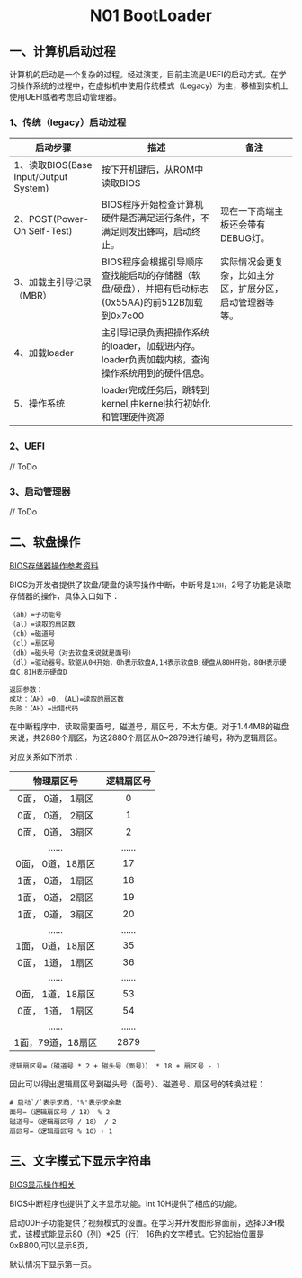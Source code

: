 # <h1 align="center">N01 BootLoader</h1>

## 一、计算机启动过程

计算机的启动是一个复杂的过程。经过演变，目前主流是UEFI的启动方式。在学习操作系统的过程中，在虚拟机中使用传统模式（Legacy）为主，移植到实机上使用UEFI或者考虑启动管理器。

### 1、传统（legacy）启动过程

| 启动步骤                              | 描述                                                         | 备注                                                     |
| ------------------------------------- | ------------------------------------------------------------ | -------------------------------------------------------- |
| 1、读取BIOS(Base Input/Output System) | 按下开机键后，从ROM中读取BIOS                                |                                                          |
| 2、POST(Power-On Self-Test)           | BIOS程序开始检查计算机硬件是否满足运行条件，不满足则发出蜂鸣，启动终止。 | 现在一下高端主板还会带有DEBUG灯。                        |
| 3、加载主引导记录（MBR）              | BIOS程序会根据引导顺序查找能启动的存储器（软盘/硬盘），并把有启动标志(0x55AA)的前512B加载到0x7c00 | 实际情况会更复杂，比如主分区，扩展分区，启动管理器等等。 |
| 4、加载loader                         | 主引导记录负责把操作系统的loader，加载进内存。loader负责加载内核，查询操作系统用到的硬件信息。 |                                                          |
| 5、操作系统                           | loader完成任务后，跳转到kernel,由kernel执行初始化和管理硬件资源 |                                                          |

### 2、UEFI

// ToDo

### 3、启动管理器

// ToDo

## 二、软盘操作

[BIOS存储器操作参考资料](http://www.ctyme.com/intr/int-13.htm)

BIOS为开发者提供了软盘/硬盘的读写操作中断，中断号是`13H`，2号子功能是读取存储器的操作，具体入口如下：

```
（ah）=子功能号
（al）=读取的扇区数
（ch）=磁道号
（cl）=扇区号
（dh）=磁头号（对去软盘来说就是面号）
（dl）=驱动器号。软驱从0H开始，0h表示软盘A,1H表示软盘B;硬盘从80H开始，80H表示硬盘C,81H表示硬盘D

返回参数：
成功：（AH）=0, (AL)=读取的扇区数
失败：（AH）=出错代码
```

在中断程序中，读取需要面号，磁道号，扇区号，不太方便。对于1.44MB的磁盘来说，共2880个扇区，为这2880个扇区从0~2879进行编号，称为逻辑扇区。

对应关系如下所示：

|    物理扇区号     | 逻辑扇区号 |
| :---------------: | :--------: |
| 0面， 0道， 1扇区 |     0      |
| 0面， 0道， 2扇区 |     1      |
| 0面， 0道， 3扇区 |     2      |
|      ......       |   ......   |
| 0面， 0道，18扇区 |     17     |
| 1面， 0道， 1扇区 |     18     |
| 1面， 0道， 2扇区 |     19     |
| 1面， 0道， 3扇区 |     20     |
|      ......       |   ......   |
| 1面， 0道，18扇区 |     35     |
| 0面， 1道， 1扇区 |     36     |
|      ......       |   ......   |
| 0面， 1道，18扇区 |     53     |
| 0面， 1道， 1扇区 |     54     |
|      ......       |   ......   |
| 1面，79道，18扇区 |    2879    |



```
逻辑扇区号=（磁道号 * 2 + 磁头号（面号）） * 18 + 扇区号 - 1
```

因此可以得出逻辑扇区号到磁头号（面号）、磁道号、扇区号的转换过程：

```
# 启动`/`表示求商，'%'表示求余数
面号=（逻辑扇区号 / 18） % 2
磁道号=（逻辑扇区号 / 18） / 2
扇区号=（逻辑扇区号 % 18）+ 1
```

## 三、文字模式下显示字符串

[BIOS显示操作相关](http://www.ctyme.com/intr/int-10.htm)

BIOS中断程序也提供了文字显示功能。int 10H提供了相应的功能。

启动00H子功能提供了视频模式的设置。在学习并开发图形界面前，选择03H模式，该模式能显示80（列）*25（行） 16色的文字模式。它的起始位置是0xB800,可以显示8页，

默认情况下显示第一页。